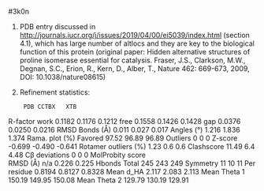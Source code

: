 #3k0n 

1. PDB entry discussed in http://journals.iucr.org/j/issues/2019/04/00/ei5039/index.html (section 4.1), which has large number 
of altlocs and they are key to the biological function of this protein (original paper: Hidden alternative structures of proline isomerase essential for catalysis. Fraser, J.S., Clarkson, M.W., Degnan, S.C., Erion, R., Kern, D., Alber, T.,  Nature 462: 669-673, 2009, DOI: 10.1038/nature08615)

2. Refinement statistics:

		PDB	CCTBX	XTB
R-factor	work	0.1182	0.1176	0.1212
	free	0.1558	0.1426	0.1428
	gap	0.0376	0.0250	0.0216
RMSD	Bonds (Å)	0.011	0.027	0.017
	Angles (°)	1.216	1.836	1.374
Rama. plot
(%)	Favored	97.52	96.89	96.89
	Outliers	0	0	0
	Z-score	-0.699	-0.490	-0.641
Rotamer outliers (%)		1.23	0.6	0.6
Clashscore		11.49	6.4	4.48
Cβ deviations		0	0	0
MolProbity score				
RMSD (Å)		n/a	0.226	0.225
Hbonds	Total	245	243	249
	Symmetry	11	10	11
	Per residue	0.8194	0.8127	0.8328
	Mean d_HA	2.117	2.083	2.113
	Mean Theta 1	150.19	149.95	150.08
	Mean Theta 2	129.79	130.19	129.91

